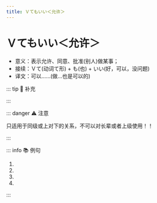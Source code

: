 ```yaml
---
title: Ｖてもいい＜允许＞
---
```


# Ｖてもいい＜允许＞

* 意义：表示允许、同意、批准(别人)做某事；
* 接续：Ｖて(动词て形) + も(也) + いい(好，可以，没问题)
* 译文：可以......(做...也是可以的)

::: tip :bookmark: 补充

<grammer-content sentence="用于**肯定句**时，多在句末加助词**「よ」**以**缓和语气**;" />
<grammer-content sentence="用于**问句**时则表示**询问对方是否许可做某事**。回答该问句时，如果是**肯定性回答**，一般用**「はい、どうぞ」「ええ、いいですよ」**等；如果是**否定性回答**，一般用**「すみませんが、ちょっと」「すみませんが、～から、Vないでください」「いいえ、だめです」等**。" />

:::

::: danger :warning: 注意

只适用于同级或上对下的关系，不可以对长辈或者上级使用！！

:::

::: info :books: 例句

1. <grammer-content id='1-10-1-0' sentence="[高橋/たかはし]さん、[私/わたし]たちも[一緒/いっしょ]に**[行/い]ってもいいですか**。" trans="高桥，我可以跟着一起去不？" />
2. <grammer-content id='1-10-1-1' sentence="ここに**[座/すわ]ってもいいですか**。" trans="我可以坐这里么？" />
3. <grammer-content id='1-10-1-2' sentence="[作文/さくぶん]は[中国語/ちゅごくご]で**[書/か]いてもいいですよ**。" trans="作文可以用中文写。" />
4. <grammer-content id='1-10-1-3' sentence="A: あのう、ちょっと[暑/あつ]いんですが、[窓/まど]を**[開/あ]けてもいいですか**。" trans="啊~~天气好热啊，能开个窗户么？" />
   <grammer-content id='1-10-1-4' sentence="B: ええ、いいですよ。" trans="行啊，你开吧。" />

:::
